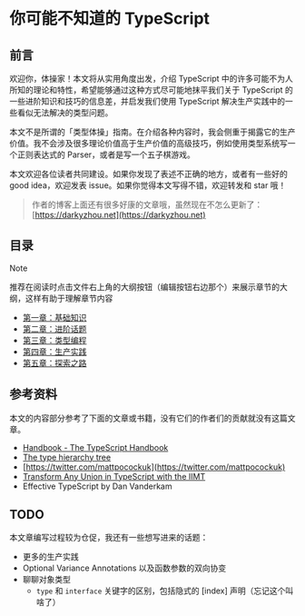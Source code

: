 # 你可能不知道的 TypeScript

## 前言

欢迎你，体操家！本文将从实用角度出发，介绍 TypeScript 中的许多可能不为人所知的理论和特性，希望能够通过这种方式尽可能地抹平我们关于 TypeScript 的一些进阶知识和技巧的信息差，并启发我们使用 TypeScript 解决生产实践中的一些看似无法解决的类型问题。

本文不是所谓的「类型体操」指南。在介绍各种内容时，我会侧重于揭露它的生产价值。我不会涉及很多理论价值高于生产价值的高级技巧，例如使用类型系统写一个正则表达式的 Parser，或者是写一个五子棋游戏。

本文欢迎各位读者共同建设。如果你发现了表述不正确的地方，或者有一些好的 good idea，欢迎发表 issue。如果你觉得本文写得不错，欢迎转发和 star 哦！

> 作者的博客上面还有很多好康的文章哦，虽然现在不怎么更新了：[https://darkyzhou.net](https://darkyzhou.net)

## 目录

> [!NOTE]
> 推荐在阅读时点击文件右上角的大纲按钮（编辑按钮右边那个）来展示章节的大纲，这样有助于理解章节内容

- [第一章：基础知识](https://github.com/darkyzhou/You-Might-Not-Know-TypeScript/blob/main/chapter1.md)
- [第二章：进阶话题](https://github.com/darkyzhou/You-Might-Not-Know-TypeScript/blob/main/chapter2.md)
- [第三章：类型编程](https://github.com/darkyzhou/You-Might-Not-Know-TypeScript/blob/main/chapter3.md)
- [第四章：生产实践](https://github.com/darkyzhou/You-Might-Not-Know-TypeScript/blob/main/chapter4.md)
- [第五章：探索之路](https://github.com/darkyzhou/You-Might-Not-Know-TypeScript/blob/main/chapter5.md)

## 参考资料

本文的内容部分参考了下面的文章或书籍，没有它们的作者们的贡献就没有这篇文章。

- [Handbook - The TypeScript Handbook](https://www.typescriptlang.org/docs/handbook/intro.html)
- [The type hierarchy tree](https://www.zhenghao.io/posts/type-hierarchy-tree)
- [https://twitter.com/mattpocockuk](https://twitter.com/mattpocockuk)
- [Transform Any Union in TypeScript with the IIMT](https://www.totaltypescript.com/immediately-indexed-mapped-type)
- Effective TypeScript by Dan Vanderkam

## TODO

本文章编写过程较为仓促，我还有一些想写进来的话题：

- 更多的生产实践
- Optional Variance Annotations 以及函数参数的双向协变
- 聊聊对象类型
  - `type` 和 `interface` 关键字的区别，包括隐式的 [index] 声明（忘记这个叫啥了）
